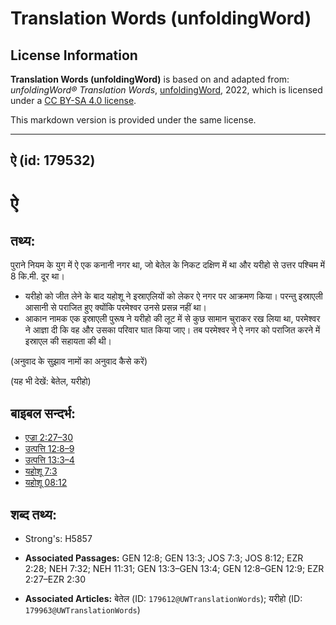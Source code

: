 # Translation Words (unfoldingWord)

## License Information

**Translation Words (unfoldingWord)** is based on and adapted from: _unfoldingWord® Translation Words_, [unfoldingWord](https://unfoldingword.org/utw), 2022, which is licensed under a [CC BY-SA 4.0 license](https://creativecommons.org/licenses/by-sa/4.0/legalcode.en).

This markdown version is provided under the same license.



--------------------------------

## ऐ (id: 179532)

ऐ
=

तथ्य:
-----

पुराने नियम के युग में ऐ एक कनानी नगर था, जो बेतेल के निकट दक्षिण में था और यरीहो से उत्तर पश्चिम में 8 कि.मी. दूर था।

* यरीहो को जीत लेने के बाद यहोशू ने इस्राएलियों को लेकर ऐ नगर पर आक्रमण किया। परन्तु इस्राएली आसानी से पराजित हुए क्योंकि परमेश्वर उनसे प्रसन्न नहीं था।
* आकान नामक एक इस्राएली पुरूष ने यरीहो की लूट में से कुछ सामान चुराकर रख लिया था, परमेश्वर ने आज्ञा दी कि वह और उसका परिवार घात किया जाए। तब परमेश्वर ने ऐ नगर को पराजित करने में इस्राएल की सहायता की थी।

(अनुवाद के सुझाव नामों का अनुवाद कैसे करें)

(यह भी देखें: बेतेल, यरीहो)

बाइबल सन्दर्भ:
--------------

* [एज्रा 2:27–30](https://ref.ly/Ezra2:27-Ezra2:30)
* [उत्पत्ति 12:8–9](https://ref.ly/Gen12:8-Gen12:9)
* [उत्पत्ति 13:3–4](https://ref.ly/Gen13:3-Gen13:4)
* [यहोशू 7:3](https://ref.ly/Josh7:3)
* [यहोशू 08:12](https://ref.ly/Josh8:12)

शब्द तथ्य:
----------

* Strong's: H5857

* **Associated Passages:** GEN 12:8; GEN 13:3; JOS 7:3; JOS 8:12; EZR 2:28; NEH 7:32; NEH 11:31; GEN 13:3–GEN 13:4; GEN 12:8–GEN 12:9; EZR 2:27–EZR 2:30
* **Associated Articles:** बेतेल (ID: `179612@UWTranslationWords`); यरीहो (ID: `179963@UWTranslationWords`)

